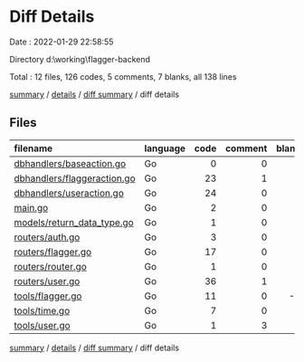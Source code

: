 # Diff Details

Date : 2022-01-29 22:58:55

Directory d:\working\flagger-backend

Total : 12 files,  126 codes, 5 comments, 7 blanks, all 138 lines

[summary](results.md) / [details](details.md) / [diff summary](diff.md) / diff details

## Files
| filename | language | code | comment | blank | total |
| :--- | :--- | ---: | ---: | ---: | ---: |
| [dbhandlers/baseaction.go](/dbhandlers/baseaction.go) | Go | 0 | 0 | 1 | 1 |
| [dbhandlers/flaggeraction.go](/dbhandlers/flaggeraction.go) | Go | 23 | 1 | 1 | 25 |
| [dbhandlers/useraction.go](/dbhandlers/useraction.go) | Go | 24 | 0 | 2 | 26 |
| [main.go](/main.go) | Go | 2 | 0 | 1 | 3 |
| [models/return_data_type.go](/models/return_data_type.go) | Go | 1 | 0 | 0 | 1 |
| [routers/auth.go](/routers/auth.go) | Go | 3 | 0 | 0 | 3 |
| [routers/flagger.go](/routers/flagger.go) | Go | 17 | 0 | 0 | 17 |
| [routers/router.go](/routers/router.go) | Go | 1 | 0 | 0 | 1 |
| [routers/user.go](/routers/user.go) | Go | 36 | 1 | 1 | 38 |
| [tools/flagger.go](/tools/flagger.go) | Go | 11 | 0 | -1 | 10 |
| [tools/time.go](/tools/time.go) | Go | 7 | 0 | 1 | 8 |
| [tools/user.go](/tools/user.go) | Go | 1 | 3 | 1 | 5 |

[summary](results.md) / [details](details.md) / [diff summary](diff.md) / diff details